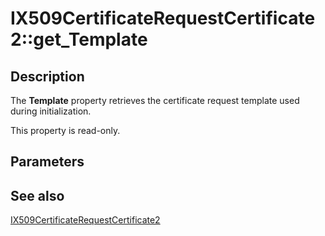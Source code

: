 # IX509CertificateRequestCertificate2::get_Template

## Description

The **Template** property retrieves the certificate request template used during initialization.

This property is read-only.

## Parameters

## See also

[IX509CertificateRequestCertificate2](https://learn.microsoft.com/windows/desktop/api/certenroll/nn-certenroll-ix509certificaterequestcertificate2)
